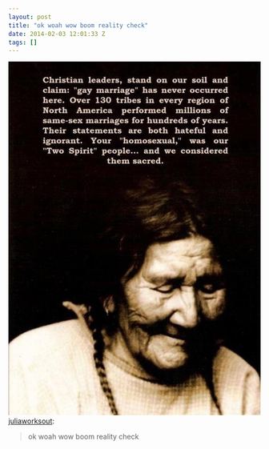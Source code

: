 ```yaml
---
layout: post
title: "ok woah wow boom reality check"
date: 2014-02-03 12:01:33 Z
tags: []
---
```

![](/media/2014/02/75474002698.jpg)
[juliaworksout](http://juliaworksout.tumblr.com/post/74854812382/ok-woah-wow-boom-reality-check):

> ok woah wow boom reality check
